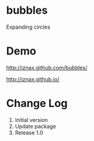 # bubbles
Expanding circles

# Demo
http://iznax.github.com/bubbles/

http://iznax.github.io/

# Change Log
1. Initial version
2. Update package
3. Release 1.0
